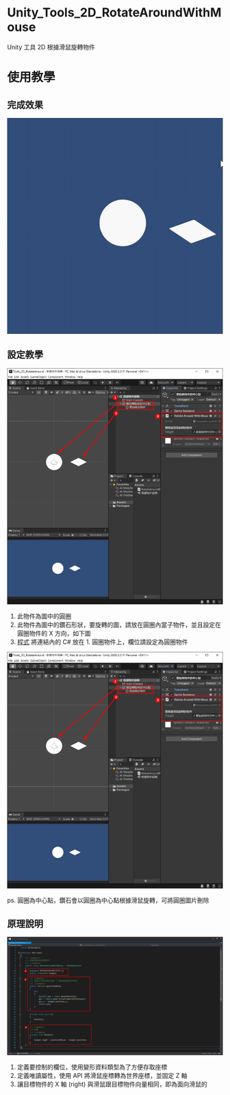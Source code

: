 # Unity_Tools_2D_RotateAroundWithMouse
 Unity 工具 2D 根據滑鼠旋轉物件

# 使用教學

## 完成效果
![完成效果](./result.gif)

## 設定教學
![完成效果](./tutorial1.png)
1. 此物件為圖中的圓圈
2. 此物件為圖中的鑽石形狀，要旋轉的圖，請放在圓圈內當子物件，並且設定在圓圈物件的 X 方向，如下圖
3. [程式](./Tools_2D_RotateAround/Assets/RotateAroundWithMouse.cs)
 將連結內的 C# 放在 1. 圓圈物件上，欄位請設定為圓圈物件

![完成效果](./tutorial1.png)

ps. 圓圈為中心點，鑽石會以圓圈為中心點根據滑鼠旋轉，可將圓圈圖片刪除

## 原理說明
![原理說明](./description.png)
1. 定義要控制的欄位，使用變形資料類型為了方便存取座標
2. 定義唯讀屬性，使用 API 將滑鼠座標轉為世界座標，並固定 Z 軸
3. 讓目標物件的 X 軸 (right) 與滑鼠跟目標物件向量相同，即為面向滑鼠的
